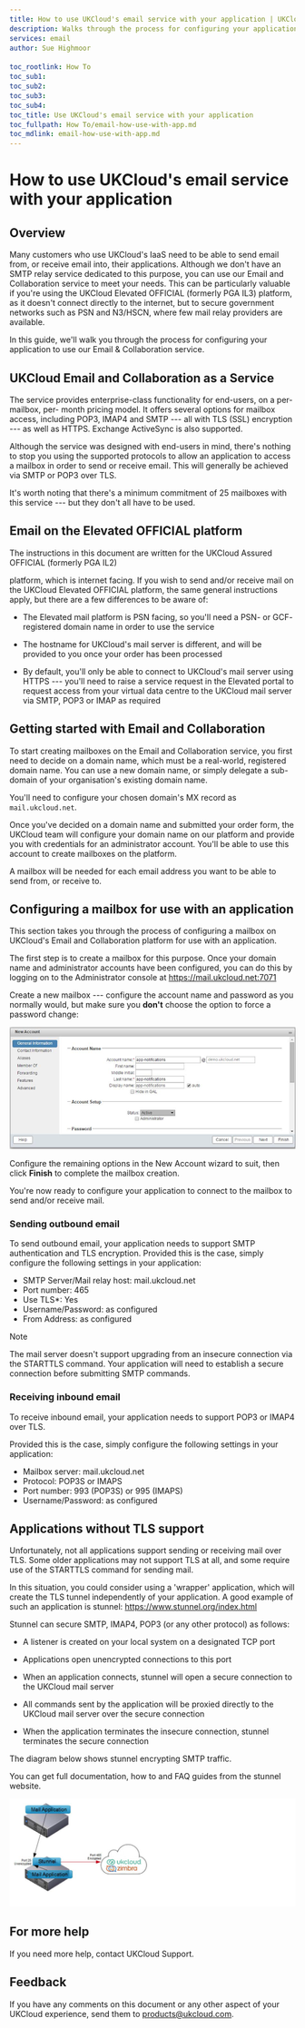 ```yaml
---
title: How to use UKCloud's email service with your application | UKCloud Ltd
description: Walks through the process for configuring your application to use our Email and Collaboration service
services: email
author: Sue Highmoor

toc_rootlink: How To
toc_sub1:
toc_sub2:
toc_sub3:
toc_sub4:
toc_title: Use UKCloud's email service with your application
toc_fullpath: How To/email-how-use-with-app.md
toc_mdlink: email-how-use-with-app.md
---
```


# How to use UKCloud's email service with your application

## Overview

Many customers who use UKCloud's IaaS need to be able to send email from, or receive email into, their applications. Although we don't have an SMTP relay service dedicated to this purpose, you can use our Email and Collaboration service to meet your needs. This can be particularly valuable if you're using the UKCloud Elevated OFFICIAL (formerly PGA IL3) platform, as it doesn't connect directly to the internet, but to secure government networks such as PSN and N3/HSCN, where few mail relay providers are available.

In this guide, we'll walk you through the process for configuring your application to use our Email & Collaboration service.

## UKCloud Email and Collaboration as a Service

The service provides enterprise-class functionality for end-users, on a per-mailbox, per- month pricing model. It offers several options for mailbox access, including POP3, IMAP4 and SMTP --- all with TLS (SSL) encryption --- as well as HTTPS. Exchange ActiveSync is also supported.

Although the service was designed with end-users in mind, there's nothing to stop you using the supported protocols to allow an application to access a mailbox in order to send or receive email. This will generally be achieved via SMTP or POP3 over TLS.

It's worth noting that there's a minimum commitment of 25 mailboxes with this service --- but they don't all have to be used.

## Email on the Elevated OFFICIAL platform

The instructions in this document are written for the UKCloud Assured OFFICIAL (formerly PGA IL2)

platform, which is internet facing. If you wish to send and/or receive mail on the UKCloud Elevated OFFICIAL platform, the same general instructions apply, but there are a few differences to be aware of:

- The Elevated mail platform is PSN facing, so you'll need a PSN- or GCF- registered domain name in order to use the service

- The hostname for UKCloud's mail server is different, and will be provided to you once your order has been processed
- By default, you'll only be able to connect to UKCloud's mail server using HTTPS --- you'll need to raise a service request in the Elevated portal to request access from your virtual data centre to the UKCloud mail server via SMTP, POP3 or IMAP as required

## Getting started with Email and Collaboration

To start creating mailboxes on the Email and Collaboration service, you first need to decide on a domain name, which must be a real-world, registered domain name. You can use a new domain name, or simply delegate a sub-domain of your organisation's existing domain name.

You'll need to configure your chosen domain's MX record as `mail.ukcloud.net`.

Once you've decided on a domain name and submitted your order form, the UKCloud team will configure your domain name on our platform and provide you with credentials for an administrator account. You'll be able to use this account to create mailboxes on the platform.

A mailbox will be needed for each email address you want to be able to send from, or receive to.

## Configuring a mailbox for use with an application

This section takes you through the process of configuring a mailbox on UKCloud's Email and Collaboration platform for use with an application.

The first step is to create a mailbox for this purpose. Once your domain name and administrator accounts have been configured, you can do this by logging on to the Administrator console at <https://mail.ukcloud.net:7071>

Create a new mailbox --- configure the account name and password as you normally would, but make sure you **don't** choose the option to force a password change:

![Create mailbox](images/email-console-new-account.png)

Configure the remaining options in the New Account wizard to suit, then click **Finish** to complete the mailbox creation.

You're now ready to configure your application to connect to the mailbox to send and/or receive mail.

### Sending outbound email

To send outbound email, your application needs to support SMTP authentication and TLS encryption. Provided this is the case, simply configure the following settings in your application:

- SMTP Server/Mail relay host: mail.ukcloud.net
- Port number: 465
- Use TLS*: Yes
- Username/Password: as configured
- From Address: as configured

> [!NOTE]
> The mail server doesn't support upgrading from an insecure connection via the STARTTLS command. Your application will need to establish a secure connection before submitting SMTP commands.

### Receiving inbound email

To receive inbound email, your application needs to support POP3 or IMAP4 over TLS.

Provided this is the case, simply configure the following settings in your application:

- Mailbox server: mail.ukcloud.net
- Protocol: POP3S or IMAPS
- Port number: 993 (POP3S) or 995 (IMAPS)
- Username/Password: as configured

## Applications without TLS support

Unfortunately, not all applications support sending or receiving mail over TLS. Some older applications may not support TLS at all, and some require use of the STARTTLS command for sending mail.

In this situation, you could consider using a 'wrapper' application, which will create the TLS tunnel independently of your application. A good example of such an application is stunnel: <https://www.stunnel.org/index.html>

Stunnel can secure SMTP, IMAP4, POP3 (or any other protocol) as follows:

- A listener is created on your local system on a designated TCP port

- Applications open unencrypted connections to this port

- When an application connects, stunnel will open a secure connection to the UKCloud mail server

- All commands sent by the application will be proxied directly to the UKCloud mail server over the secure connection

- When the application terminates the insecure connection, stunnel terminates the secure connection

The diagram below shows stunnel encrypting SMTP traffic.

You can get full documentation, how to and FAQ guides from the stunnel website.

![Stunnel encrypting SMTP traffic](images/email-stunnel.png)

## For more help

If you need more help, contact UKCloud Support.

## Feedback

If you have any comments on this document or any other aspect of your UKCloud experience, send them to <products@ukcloud.com>.